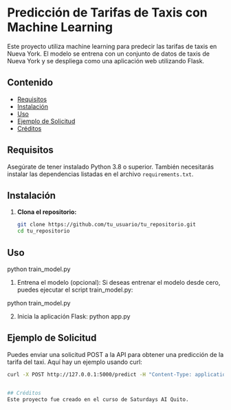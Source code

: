 # Predicción de Tarifas de Taxis con Machine Learning

Este proyecto utiliza machine learning para predecir las tarifas de taxis en Nueva York. El modelo se entrena con un conjunto de datos de taxis de Nueva York y se despliega como una aplicación web utilizando Flask.

## Contenido

- [Requisitos](#requisitos)
- [Instalación](#instalación)
- [Uso](#uso)
- [Ejemplo de Solicitud](#ejemplo-de-solicitud)
- [Créditos](#créditos)

## Requisitos

Asegúrate de tener instalado Python 3.8 o superior. También necesitarás instalar las dependencias listadas en el archivo `requirements.txt`.

## Instalación

1. **Clona el repositorio:**

   ```bash
   git clone https://github.com/tu_usuario/tu_repositorio.git
   cd tu_repositorio

## Uso

python train_model.py

1. Entrena el modelo (opcional):
Si deseas entrenar el modelo desde cero, puedes ejecutar el script train_model.py:

python train_model.py

2. Inicia la aplicación Flask:
python app.py


## Ejemplo de Solicitud
Puedes enviar una solicitud POST a la API para obtener una predicción de la tarifa del taxi. Aquí hay un ejemplo usando curl:

```bash
curl -X POST http://127.0.0.1:5000/predict -H "Content-Type: application/json" -d '[{"trip_distance": 3.5, "trip_duration": 15, "PULocationID": 1, "DOLocationID": 2}]'


## Créditos
Este proyecto fue creado en el curso de Saturdays AI Quito.

